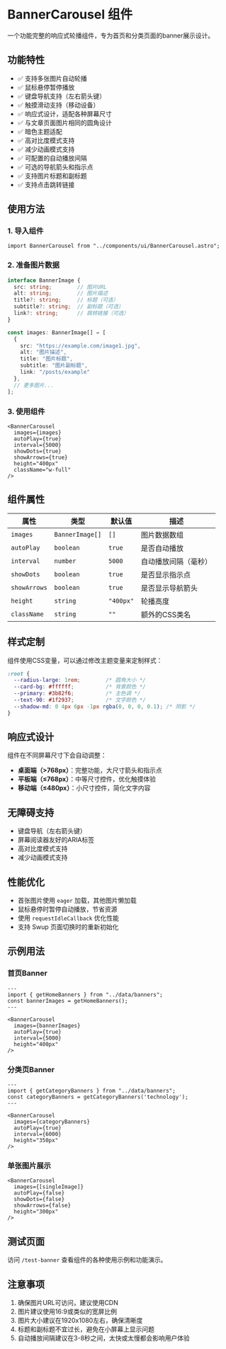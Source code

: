 # BannerCarousel 组件

一个功能完整的响应式轮播组件，专为首页和分类页面的banner展示设计。

## 功能特性

- ✅ 支持多张图片自动轮播
- ✅ 鼠标悬停暂停播放
- ✅ 键盘导航支持（左右箭头键）
- ✅ 触摸滑动支持（移动设备）
- ✅ 响应式设计，适配各种屏幕尺寸
- ✅ 与文章页面图片相同的圆角设计
- ✅ 暗色主题适配
- ✅ 高对比度模式支持
- ✅ 减少动画模式支持
- ✅ 可配置的自动播放间隔
- ✅ 可选的导航箭头和指示点
- ✅ 支持图片标题和副标题
- ✅ 支持点击跳转链接

## 使用方法

### 1. 导入组件

```astro
import BannerCarousel from "../components/ui/BannerCarousel.astro";
```

### 2. 准备图片数据

```typescript
interface BannerImage {
  src: string;        // 图片URL
  alt: string;        // 图片描述
  title?: string;     // 标题（可选）
  subtitle?: string;  // 副标题（可选）
  link?: string;      // 跳转链接（可选）
}

const images: BannerImage[] = [
  {
    src: "https://example.com/image1.jpg",
    alt: "图片描述",
    title: "图片标题",
    subtitle: "图片副标题",
    link: "/posts/example"
  },
  // 更多图片...
];
```

### 3. 使用组件

```astro
<BannerCarousel 
  images={images}
  autoPlay={true}
  interval={5000}
  showDots={true}
  showArrows={true}
  height="400px"
  className="w-full"
/>
```

## 组件属性

| 属性 | 类型 | 默认值 | 描述 |
|------|------|--------|------|
| `images` | `BannerImage[]` | `[]` | 图片数据数组 |
| `autoPlay` | `boolean` | `true` | 是否自动播放 |
| `interval` | `number` | `5000` | 自动播放间隔（毫秒） |
| `showDots` | `boolean` | `true` | 是否显示指示点 |
| `showArrows` | `boolean` | `true` | 是否显示导航箭头 |
| `height` | `string` | `"400px"` | 轮播高度 |
| `className` | `string` | `""` | 额外的CSS类名 |

## 样式定制

组件使用CSS变量，可以通过修改主题变量来定制样式：

```css
:root {
  --radius-large: 1rem;        /* 圆角大小 */
  --card-bg: #ffffff;          /* 背景颜色 */
  --primary: #3b82f6;          /* 主色调 */
  --text-90: #1f2937;          /* 文字颜色 */
  --shadow-md: 0 4px 6px -1px rgba(0, 0, 0, 0.1); /* 阴影 */
}
```

## 响应式设计

组件在不同屏幕尺寸下会自动调整：

- **桌面端（>768px）**：完整功能，大尺寸箭头和指示点
- **平板端（≤768px）**：中等尺寸控件，优化触摸体验
- **移动端（≤480px）**：小尺寸控件，简化文字内容

## 无障碍支持

- 键盘导航（左右箭头键）
- 屏幕阅读器友好的ARIA标签
- 高对比度模式支持
- 减少动画模式支持

## 性能优化

- 首张图片使用 `eager` 加载，其他图片懒加载
- 鼠标悬停时暂停自动播放，节省资源
- 使用 `requestIdleCallback` 优化性能
- 支持 Swup 页面切换时的重新初始化

## 示例用法

### 首页Banner

```astro
---
import { getHomeBanners } from "../data/banners";
const bannerImages = getHomeBanners();
---

<BannerCarousel 
  images={bannerImages}
  autoPlay={true}
  interval={5000}
  height="400px"
/>
```

### 分类页Banner

```astro
---
import { getCategoryBanners } from "../data/banners";
const categoryBanners = getCategoryBanners('technology');
---

<BannerCarousel 
  images={categoryBanners}
  autoPlay={true}
  interval={6000}
  height="350px"
/>
```

### 单张图片展示

```astro
<BannerCarousel 
  images={[singleImage]}
  autoPlay={false}
  showDots={false}
  showArrows={false}
  height="300px"
/>
```

## 测试页面

访问 `/test-banner` 查看组件的各种使用示例和功能演示。

## 注意事项

1. 确保图片URL可访问，建议使用CDN
2. 图片建议使用16:9或类似的宽屏比例
3. 图片大小建议在1920x1080左右，确保清晰度
4. 标题和副标题不宜过长，避免在小屏幕上显示问题
5. 自动播放间隔建议在3-8秒之间，太快或太慢都会影响用户体验
